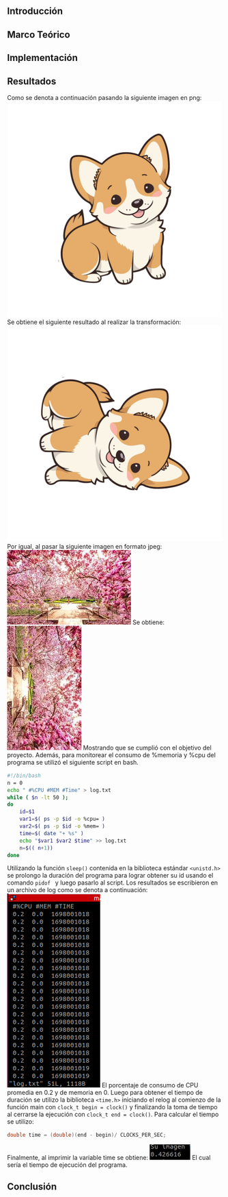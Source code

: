## Introducción 


## Marco Teórico 


## Implementación

## Resultados

Como se denota a continuación pasando la siguiente imagen en png: 
![alt image](https://github.com/crn15/ProyectoC/blob/main/bin/dog.png)
Se obtiene el siguiente resultado al realizar la transformación: 
![alt image](https://github.com/crn15/ProyectoC/blob/main/bin/pruebafinal.png)
Por igual, al pasar la siguiente imagen en formato jpeg:
![alt image](https://github.com/crn15/ProyectoC/blob/main/bin/pruebajpeg.jpeg)
Se obtiene:
![alt image](https://github.com/crn15/ProyectoC/blob/main/bin/pruebafinal.jpeg)
Mostrando que se cumplió con el objetivo del proyecto.
Además, para monitorear el consumo de  %memoria y %cpu del programa se utilizó el siguiente script en bash. 
```bash 
#!/bin/bash
n = 0 
echo " #%CPU #MEM #Time" > log.txt
while ( $n -lt 50 );
do 
	id=$1
	var1=$( ps -p $id -o %cpu= )
	var2=$( ps -p $id -o %mem= )
	time=$( date "+ %s" )
	echo "$var1 $var2 $time" >> log.txt
	n=$(( n+1))
done
```
Utilizando la función `sleep()` contenida en la biblioteca estándar `<unistd.h>` se prolongo la duración del programa para lograr obtener su id usando el comando `pidof ` y luego pasarlo al script. Los resultados se escribieron en un archivo de log como se denota a continuación: 
![alt image](https://github.com/Msolis314/Clases/blob/main/%25CPUC.png)
El porcentaje de consumo de CPU promedia en 0.2 y de memoria en 0. Luego para obtener el tiempo de duración se utilizo la biblioteca `<time.h>` iniciando el relog al comienzo de la función main con `clock_t begin = clock()` y finalizando la toma de tiempo al cerrarse la ejecución con `clock_t end = clock()`. Para calcular el tiempo se utilizo:
```C
double time = (double)(end - begin)/ CLOCKS_PER_SEC;
```
Finalmente, al imprimir la variable time se obtiene: 
![alt image](https://github.com/Msolis314/Clases/blob/main/WhatsApp%20Image%202023-10-22%20at%2013.15.10.jpeg)
El cual sería el tiempo de ejecución del programa.
## Conclusión